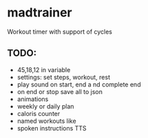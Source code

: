 # madtrainer

Workout timer with support of cycles

TODO:
-------
* 45,18,12 in variable
* settings: set steps, workout, rest
* play sound on start, end a nd complete end
* on end or stop save all to json
* animations
* weekly or daily plan
* caloris counter
* named workouts like
* spoken instructions TTS
